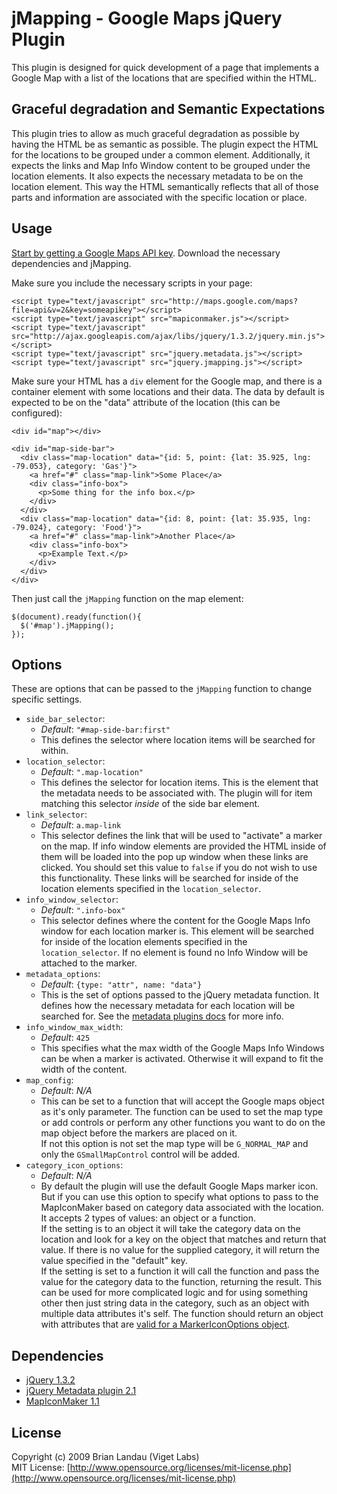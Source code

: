 jMapping - Google Maps jQuery Plugin
=====================================

This plugin is designed for quick development of a page that implements 
a Google Map with a list of the locations that are specified within the HTML.


Graceful degradation and Semantic Expectations
-----------------------------------------------

This plugin tries to allow as much graceful degradation as possible by having the HTML be as semantic as possible.
The plugin expect the HTML for the locations to be grouped under a common element.
Additionally, it expects the links and Map Info Window content to be grouped under the location elements.
It also expects the necessary metadata to be on the location element.
This way the HTML semantically reflects that all of those parts and information are associated with the specific location or place.


Usage
------

[Start by getting a Google Maps API key](http://code.google.com/apis/maps/signup.html).
Download the necessary dependencies and jMapping.

Make sure you include the necessary scripts in your page:

    <script type="text/javascript" src="http://maps.google.com/maps?file=api&v=2&key=someapikey"></script>
    <script type="text/javascript" src="mapiconmaker.js"></script>
    <script type="text/javascript" src="http://ajax.googleapis.com/ajax/libs/jquery/1.3.2/jquery.min.js"></script>
    <script type="text/javascript" src="jquery.metadata.js"></script>
    <script type="text/javascript" src="jquery.jmapping.js"></script>

Make sure your HTML has a `div` element for the Google map, and there is a container element with some locations and their data. The data by default is expected to be on the "data" attribute of the location (this can be configured):

    <div id="map"></div>
    
    <div id="map-side-bar">
      <div class="map-location" data="{id: 5, point: {lat: 35.925, lng: -79.053}, category: 'Gas'}">
        <a href="#" class="map-link">Some Place</a>
        <div class="info-box">
          <p>Some thing for the info box.</p>
        </div>
      </div>
      <div class="map-location" data="{id: 8, point: {lat: 35.935, lng: -79.024}, category: 'Food'}">
        <a href="#" class="map-link">Another Place</a>
        <div class="info-box">
          <p>Example Text.</p>
        </div>
      </div>
    </div>

Then just call the `jMapping` function on the map element:

    $(document).ready(function(){
      $('#map').jMapping();
    });


Options
--------

These are options that can be passed to the `jMapping` function to change specific settings.


* `side_bar_selector`:
  * *Default*: `"#map-side-bar:first"`
  * This defines the selector where location items will be searched for within.
* `location_selector`:
  * *Default*: `".map-location"`
  * This defines the selector for location items. This is the element that the metadata
    needs to be associated with. The plugin will for item matching this selector *inside* of
    the side bar element.
* `link_selector`:
  * *Default*: `a.map-link`
  * This selector defines the link that will be used to "activate" a marker on the map. 
    If info window elements are provided the HTML inside of them will be loaded into 
    the pop up window when these links are clicked. You should set this value to `false`
    if you do not wish to use this functionality.
    These links will be searched for inside of the location elements specified in the `location_selector`.
* `info_window_selector`:
  * *Default*: `".info-box"`
  * This selector defines where the content for the Google Maps Info window for each location marker is.
    This element will be searched for inside of the location elements specified in the `location_selector`.
    If no element is found no Info Window will be attached to the marker.
* `metadata_options`:
  * *Default*: `{type: "attr", name: "data"}`
  * This is the set of options passed to the jQuery metadata function. It defines how the necessary
    metadata for each location will be searched for.
    See the [metadata plugins docs](http://docs.jquery.com/Plugins/Metadata/metadata#toptions) for more info.
* `info_window_max_width`:
  * *Default*: `425`
  * This specifies what the max width of the Google Maps Info Windows can be when a marker is activated.
    Otherwise it will expand to fit the width of the content.
* `map_config`:
  * *Default*: *N/A*
  * This can be set to a function that will accept the Google maps object as it's only parameter.
    The function can be used to set the map type or add controls or perform any other functions you
    want to do on the map object before the markers are placed on it.  
    If not this option is not set the map type will be `G_NORMAL_MAP` and only the `GSmallMapControl`
    control will be added.
* `category_icon_options`:
  * *Default*: *N/A*
  * By default the plugin will use the default Google Maps marker icon. But if you can use this option
    to specify what options to pass to the MapIconMaker based on category data associated with the location.
    It accepts 2 types of values: an object or a function.  
    If the setting is to an object it will take the category data on the location and look for a key on the object
    that matches and return that value. If there is no value for the supplied category, it will return
    the value specified in the "default" key.  
    If the setting is set to a function it will call the function and  pass the value for the
    category data to the function, returning the result. This can be used for more complicated logic and for
    using something other then just string data in the category, such as an object with multiple data
    attributes it's self. The function should return an object with attributes that are 
    [valid for a MarkerIconOptions object](http://gmaps-utility-library.googlecode.com/svn/trunk/mapiconmaker/1.1/docs/reference.html).


Dependencies
-------------

* [jQuery 1.3.2](http://docs.jquery.com/Downloading_jQuery)
* [jQuery Metadata plugin 2.1](http://plugins.jquery.com/project/metadata)
* [MapIconMaker 1.1](http://gmaps-utility-library.googlecode.com/svn/trunk/mapiconmaker/1.1/)


License
--------

Copyright (c) 2009 Brian Landau (Viget Labs)  
MIT License: [http://www.opensource.org/licenses/mit-license.php](http://www.opensource.org/licenses/mit-license.php)
